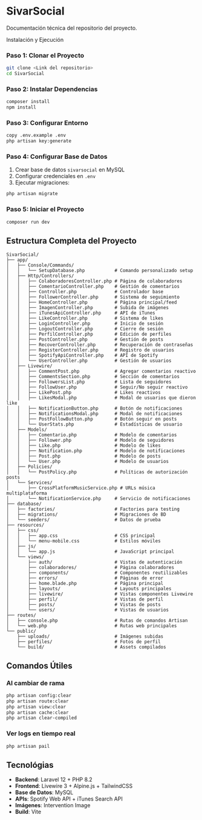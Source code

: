 # SivarSocial
Documentación técnica del repositorio del proyecto.

Instalación y Ejecución

### Paso 1: Clonar el Proyecto
```bash
git clone <Link del repositorio>
cd SivarSocial
```

### Paso 2: Instalar Dependencias
```bash
composer install
npm install
```

### Paso 3: Configurar Entorno
```bash
copy .env.example .env
php artisan key:generate
```

### Paso 4: Configurar Base de Datos
1. Crear base de datos `sivarsocial` en MySQL
2. Configurar credenciales en `.env`
3. Ejecutar migraciones:
```bash
php artisan migrate
```

### Paso 5: Iniciar el Proyecto
```bash
composer run dev
```

## Estructura Completa del Proyecto

```
SivarSocial/
├── app/
│   ├── Console/Commands/
│   │   └── SetupDatabase.php           # Comando personalizado setup
│   ├── Http/Controllers/
│   │   ├── ColaboradoresController.php # Página de colaboradores
│   │   ├── ComentarioController.php    # Gestión de comentarios
│   │   ├── Controller.php              # Controlador base
│   │   ├── FollowerController.php      # Sistema de seguimiento
│   │   ├── HomeController.php          # Página principal/feed
│   │   ├── ImagenController.php        # Subida de imágenes
│   │   ├── iTunesApiController.php     # API de iTunes
│   │   ├── LikeController.php          # Sistema de likes
│   │   ├── LoginController.php         # Inicio de sesión
│   │   ├── LogoutController.php        # Cierre de sesión
│   │   ├── PerfilController.php        # Edición de perfiles
│   │   ├── PostController.php          # Gestión de posts
│   │   ├── RecoverController.php       # Recuperación de contraseñas
│   │   ├── RegisterController.php      # Registro de usuarios
│   │   ├── SpotifyApiController.php    # API de Spotify
│   │   └── UserController.php          # Gestión de usuarios
│   ├── Livewire/
│   │   ├── CommentPost.php             # Agregar comentarios reactivo
│   │   ├── CommentsSection.php         # Sección de comentarios
│   │   ├── FollowersList.php           # Lista de seguidores
│   │   ├── FollowUser.php              # Seguir/No seguir reactivo
│   │   ├── LikePost.php                # Likes reactivos
│   │   ├── LikesModal.php              # Modal de usuarios que dieron like
│   │   ├── NotificationButton.php      # Botón de notificaciones
│   │   ├── NotificationsModal.php      # Modal de notificaciones
│   │   ├── PostFollowButton.php        # Botón seguir en posts
│   │   └── UserStats.php               # Estadísticas de usuario
│   ├── Models/
│   │   ├── Comentario.php              # Modelo de comentarios
│   │   ├── Follower.php                # Modelo de seguidores
│   │   ├── Like.php                    # Modelo de likes
│   │   ├── Notification.php            # Modelo de notificaciones
│   │   ├── Post.php                    # Modelo de posts
│   │   └── User.php                    # Modelo de usuarios
│   ├── Policies/
│   │   └── PostPolicy.php              # Políticas de autorización posts
│   └── Services/
│       ├── CrossPlatformMusicService.php # URLs música multiplataforma
│       └── NotificationService.php     # Servicio de notificaciones
├── database/
│   ├── factories/                      # Factories para testing
│   ├── migrations/                     # Migraciones de BD
│   └── seeders/                        # Datos de prueba
├── resources/
│   ├── css/
│   │   ├── app.css                     # CSS principal
│   │   └── menu-mobile.css             # Estilos móviles
│   ├── js/
│   │   └── app.js                      # JavaScript principal
│   └── views/
│       ├── auth/                       # Vistas de autenticación
│       ├── colaboradores/              # Página colaboradores
│       ├── components/                 # Componentes reutilizables
│       ├── errors/                     # Páginas de error
│       ├── home.blade.php              # Página principal
│       ├── layouts/                    # Layouts principales
│       ├── livewire/                   # Vistas componentes Livewire
│       ├── perfil/                     # Vistas de perfil
│       ├── posts/                      # Vistas de posts
│       └── users/                      # Vistas de usuarios
├── routes/
│   ├── console.php                     # Rutas de comandos Artisan
│   └── web.php                         # Rutas web principales
└── public/
    ├── uploads/                        # Imágenes subidas
    ├── perfiles/                       # Fotos de perfil
    └── build/                          # Assets compilados
```

## Comandos Útiles

### Al cambiar de rama
```bash
php artisan config:clear
php artisan route:clear
php artisan view:clear
php artisan cache:clear
php artisan clear-compiled
```
### Ver logs en tiempo real
```bash
php artisan pail
```

## Tecnológias

- **Backend**: Laravel 12 + PHP 8.2
- **Frontend**: Livewire 3 + Alpine.js + TailwindCSS
- **Base de Datos**: MySQL
- **APIs**: Spotify Web API + iTunes Search API
- **Imágenes**: Intervention Image
- **Build**: Vite
